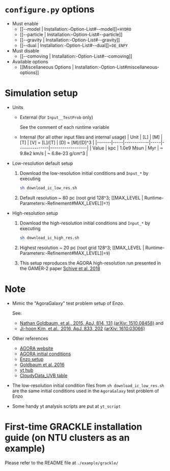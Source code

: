 # `configure.py` options
- Must enable
  - [[--model | Installation:-Option-List#--model]]=`HYDRO`
  - [[--particle | Installation:-Option-List#--particle]]
  - [[--gravity | Installation:-Option-List#--gravity]]
  - [[--dual | Installation:-Option-List#--dual]]=`DE_ENPY`
- Must disable
  - [[--comoving | Installation:-Option-List#--comoving]]
- Available options
  - [[Miscellaneous Options | Installation:-Option-List#miscellaneous-options]]


# Simulation setup
- Units

  - External (for `Input__TestProb` only)

    See the comment of each runtime variable

  - Internal (for all other input files and internal usage)
    | Unit  | [L] | [M]        | [T] | [V] = [L]/[T] | [D] = [M]/[D]^3  |
    |-------|-----|------------|-----|---------------|------------------|
    | Value | kpc | 1.0e9 Msun | Myr | ~ 9.8e2 km/s  | ~ 6.8e-23 g/cm^3 |

- Low-resolution default setup

  1. Download the low-resolution initial conditions and `Input_*` by executing
     ```bash
     sh download_ic_low_res.sh
     ```

  2. Default resolution ~ 80 pc (root grid 128^3; [[MAX_LEVEL | Runtime-Parameters:-Refinement#MAX_LEVEL]]=`7`)

- High-resolution setup

  1. Download the high-resolution initial conditions and `Input_*` by executing
     ```bash
     sh download_ic_high_res.sh
     ```

  2. Highest resolution ~ 20 pc (root grid 128^3; [[MAX_LEVEL | Runtime-Parameters:-Refinement#MAX_LEVEL]]=`9`)

  3. This setup reproduces the AGORA high-resolution run presented in the GAMER-2 paper [Schive et al. 2018](https://academic.oup.com/mnras/article/481/4/4815/5106358)


# Note
- Mimic the "AgoraGalaxy" test problem setup of Enzo.

  See:
  - [Nathan Goldbaum, et al., 2015, ApJ, 814, 131](https://dx.doi.org/10.1088/0004-637X/814/2/131) [(arXiv: 1510.08458)](https://arxiv.org/abs/1510.08458) and
  - [Ji-hoon Kim, et al., 2016, ApJ, 833, 202](https://dx.doi.org/10.3847/1538-4357/833/2/202) [(arXiv: 1610.03066)](https://arxiv.org/abs/1610.03066)

- Other references

  - [AGORA website](https://sites.google.com/site/santacruzcomparisonproject/)
  - [AGORA initial conditions](https://goo.gl/8JzbIJ)
  - [Enzo setup](https://bitbucket.org/enzo/enzo-dev/src/19f4a44e06f1c386573dc77b3608ba66b64d93bc/run/Hydro/Hydro-3D/AgoraGalaxy/?at=week-of-code)
  - [Goldbaum et al. 2016](https://arxiv.org/abs/1605.00646)
  - [yt hub](https://girder.hub.yt/#collection/5736481ddd9119000164acf1)
  - [CloudyData_UVB table](https://github.com/grackle-project/grackle_data_files/tree/main/input)

- The low-resolution initial condition files from `sh download_ic_low_res.sh` are the same initial conditions used
  in the `AgoraGalaxy` test problem of Enzo

- Some handy yt analysis scripts are put at `yt_script`


# First-time GRACKLE installation guide (on NTU clusters as an example)

Please refer to the README file at `./example/grackle/`

